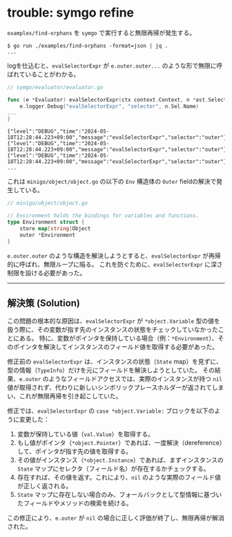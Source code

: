 # trouble: symgo refine

`examples/find-orphans` を `symgo` で実行すると無限再帰が発生する。

```
$ go run ./examples/find-orphans -format=json | jq .
...
```

logを仕込むと、`evalSelectorExpr` が `e.outer.outer...` のような形で無限に呼ばれていることがわかる。

```go
// symgo/evaluator/evaluator.go

func (e *Evaluator) evalSelectorExpr(ctx context.Context, n *ast.SelectorExpr, env *object.Environment, pkg *scanner.PackageInfo) object.Object {
	e.logger.Debug("evalSelectorExpr", "selector", n.Sel.Name)
...
}
```

```
{"level":"DEBUG","time":"2024-05-18T12:28:44.223+09:00","message":"evalSelectorExpr","selector":"outer"}
{"level":"DEBUG","time":"2024-05-18T12:28:44.223+09:00","message":"evalSelectorExpr","selector":"outer"}
{"level":"DEBUG","time":"2024-05-18T12:28:44.223+09:00","message":"evalSelectorExpr","selector":"outer"}
...
```

これは `minigo/object/object.go` の以下の `Env` 構造体の `Outer` fieldの解決で発生している。

```go
// minigo/object/object.go

// Environment holds the bindings for variables and functions.
type Environment struct {
	store map[string]Object
	outer *Environment
}
```

`e.outer.outer` のような構造を解決しようとすると、`evalSelectorExpr` が再帰的に呼ばれ、無限ループに陥る。
これを防ぐために、`evalSelectorExpr` に深さ制限を設ける必要があった。

---

## 解決策 (Solution)

この問題の根本的な原因は、`evalSelectorExpr` が `*object.Variable` 型の値を扱う際に、その変数が指す先のインスタンスの状態をチェックしていなかったことにある。
特に、変数がポインタを保持している場合（例：`*Environment`）、そのポインタを解決してインスタンスのフィールド値を取得する必要があった。

修正前の `evalSelectorExpr` は、インスタンスの状態（`State` map）を見ずに、型の情報（`TypeInfo`）だけを元にフィールドを解決しようとしていた。
その結果、`e.outer` のようなフィールドアクセスでは、実際のインスタンスが持つ `nil` 値が取得されず、代わりに新しいシンボリックプレースホルダーが返されてしまい、これが無限再帰を引き起こしていた。

修正では、`evalSelectorExpr` の `case *object.Variable:` ブロックを以下のように変更した：

1.  変数が保持している値（`val.Value`）を取得する。
2.  もし値がポインタ（`*object.Pointer`）であれば、一度解決（dereference）して、ポインタが指す先の値を取得する。
3.  その値がインスタンス（`*object.Instance`）であれば、まずインスタンスの `State` マップにセレクタ（フィールド名）が存在するかチェックする。
4.  存在すれば、その値を返す。これにより、`nil` のような実際のフィールド値が正しく返される。
5.  `State` マップに存在しない場合のみ、フォールバックとして型情報に基づいたフィールドやメソッドの検索を続ける。

この修正により、`e.outer` が `nil` の場合に正しく評価が終了し、無限再帰が解消された。
